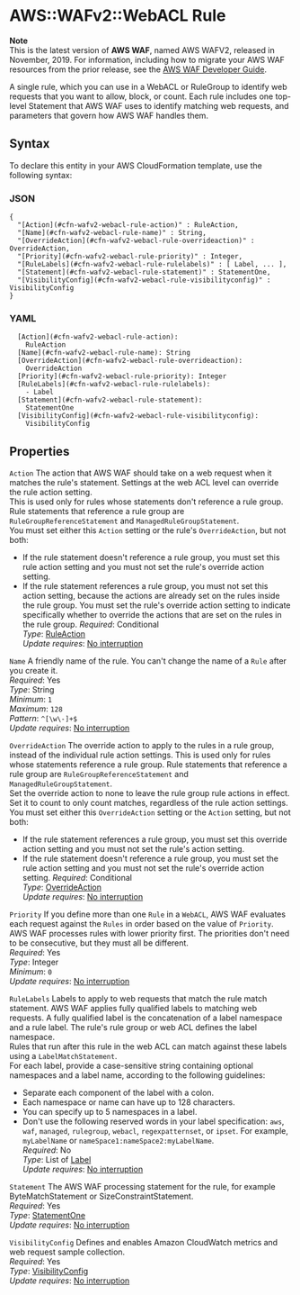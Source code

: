 # AWS::WAFv2::WebACL Rule<a name="aws-properties-wafv2-webacl-rule"></a>

**Note**  
This is the latest version of **AWS WAF**, named AWS WAFV2, released in November, 2019\. For information, including how to migrate your AWS WAF resources from the prior release, see the [AWS WAF Developer Guide](https://docs.aws.amazon.com/waf/latest/developerguide/waf-chapter.html)\. 

A single rule, which you can use in a WebACL or RuleGroup to identify web requests that you want to allow, block, or count\. Each rule includes one top\-level Statement that AWS WAF uses to identify matching web requests, and parameters that govern how AWS WAF handles them\. 

## Syntax<a name="aws-properties-wafv2-webacl-rule-syntax"></a>

To declare this entity in your AWS CloudFormation template, use the following syntax:

### JSON<a name="aws-properties-wafv2-webacl-rule-syntax.json"></a>

```
{
  "[Action](#cfn-wafv2-webacl-rule-action)" : RuleAction,
  "[Name](#cfn-wafv2-webacl-rule-name)" : String,
  "[OverrideAction](#cfn-wafv2-webacl-rule-overrideaction)" : OverrideAction,
  "[Priority](#cfn-wafv2-webacl-rule-priority)" : Integer,
  "[RuleLabels](#cfn-wafv2-webacl-rule-rulelabels)" : [ Label, ... ],
  "[Statement](#cfn-wafv2-webacl-rule-statement)" : StatementOne,
  "[VisibilityConfig](#cfn-wafv2-webacl-rule-visibilityconfig)" : VisibilityConfig
}
```

### YAML<a name="aws-properties-wafv2-webacl-rule-syntax.yaml"></a>

```
  [Action](#cfn-wafv2-webacl-rule-action): 
    RuleAction
  [Name](#cfn-wafv2-webacl-rule-name): String
  [OverrideAction](#cfn-wafv2-webacl-rule-overrideaction): 
    OverrideAction
  [Priority](#cfn-wafv2-webacl-rule-priority): Integer
  [RuleLabels](#cfn-wafv2-webacl-rule-rulelabels): 
    - Label
  [Statement](#cfn-wafv2-webacl-rule-statement): 
    StatementOne
  [VisibilityConfig](#cfn-wafv2-webacl-rule-visibilityconfig): 
    VisibilityConfig
```

## Properties<a name="aws-properties-wafv2-webacl-rule-properties"></a>

`Action`  <a name="cfn-wafv2-webacl-rule-action"></a>
The action that AWS WAF should take on a web request when it matches the rule's statement\. Settings at the web ACL level can override the rule action setting\.   
This is used only for rules whose statements don't reference a rule group\. Rule statements that reference a rule group are `RuleGroupReferenceStatement` and `ManagedRuleGroupStatement`\.   
You must set either this `Action` setting or the rule's `OverrideAction`, but not both:  
+ If the rule statement doesn't reference a rule group, you must set this rule action setting and you must not set the rule's override action setting\. 
+ If the rule statement references a rule group, you must not set this action setting, because the actions are already set on the rules inside the rule group\. You must set the rule's override action setting to indicate specifically whether to override the actions that are set on the rules in the rule group\. 
*Required*: Conditional  
*Type*: [RuleAction](aws-properties-wafv2-webacl-ruleaction.md)  
*Update requires*: [No interruption](https://docs.aws.amazon.com/AWSCloudFormation/latest/UserGuide/using-cfn-updating-stacks-update-behaviors.html#update-no-interrupt)

`Name`  <a name="cfn-wafv2-webacl-rule-name"></a>
A friendly name of the rule\. You can't change the name of a `Rule` after you create it\.   
*Required*: Yes  
*Type*: String  
*Minimum*: `1`  
*Maximum*: `128`  
*Pattern*: `^[\w\-]+$`  
*Update requires*: [No interruption](https://docs.aws.amazon.com/AWSCloudFormation/latest/UserGuide/using-cfn-updating-stacks-update-behaviors.html#update-no-interrupt)

`OverrideAction`  <a name="cfn-wafv2-webacl-rule-overrideaction"></a>
The override action to apply to the rules in a rule group, instead of the individual rule action settings\. This is used only for rules whose statements reference a rule group\. Rule statements that reference a rule group are `RuleGroupReferenceStatement` and `ManagedRuleGroupStatement`\.   
Set the override action to none to leave the rule group rule actions in effect\. Set it to count to only count matches, regardless of the rule action settings\.   
You must set either this `OverrideAction` setting or the `Action` setting, but not both:   
+ If the rule statement references a rule group, you must set this override action setting and you must not set the rule's action setting\. 
+ If the rule statement doesn't reference a rule group, you must set the rule action setting and you must not set the rule's override action setting\. 
*Required*: Conditional  
*Type*: [OverrideAction](aws-properties-wafv2-webacl-overrideaction.md)  
*Update requires*: [No interruption](https://docs.aws.amazon.com/AWSCloudFormation/latest/UserGuide/using-cfn-updating-stacks-update-behaviors.html#update-no-interrupt)

`Priority`  <a name="cfn-wafv2-webacl-rule-priority"></a>
If you define more than one `Rule` in a `WebACL`, AWS WAF evaluates each request against the `Rules` in order based on the value of `Priority`\. AWS WAF processes rules with lower priority first\. The priorities don't need to be consecutive, but they must all be different\.  
*Required*: Yes  
*Type*: Integer  
*Minimum*: `0`  
*Update requires*: [No interruption](https://docs.aws.amazon.com/AWSCloudFormation/latest/UserGuide/using-cfn-updating-stacks-update-behaviors.html#update-no-interrupt)

`RuleLabels`  <a name="cfn-wafv2-webacl-rule-rulelabels"></a>
Labels to apply to web requests that match the rule match statement\. AWS WAF applies fully qualified labels to matching web requests\. A fully qualified label is the concatenation of a label namespace and a rule label\. The rule's rule group or web ACL defines the label namespace\.   
Rules that run after this rule in the web ACL can match against these labels using a `LabelMatchStatement`\.  
For each label, provide a case\-sensitive string containing optional namespaces and a label name, according to the following guidelines:  
+ Separate each component of the label with a colon\. 
+ Each namespace or name can have up to 128 characters\.
+ You can specify up to 5 namespaces in a label\.
+ Don't use the following reserved words in your label specification: `aws`, `waf`, `managed`, `rulegroup`, `webacl`, `regexpatternset`, or `ipset`\.
For example, `myLabelName` or `nameSpace1:nameSpace2:myLabelName`\.   
*Required*: No  
*Type*: List of [Label](aws-properties-wafv2-webacl-label.md)  
*Update requires*: [No interruption](https://docs.aws.amazon.com/AWSCloudFormation/latest/UserGuide/using-cfn-updating-stacks-update-behaviors.html#update-no-interrupt)

`Statement`  <a name="cfn-wafv2-webacl-rule-statement"></a>
The AWS WAF processing statement for the rule, for example ByteMatchStatement or SizeConstraintStatement\.   
*Required*: Yes  
*Type*: [StatementOne](aws-properties-wafv2-webacl-statementone.md)  
*Update requires*: [No interruption](https://docs.aws.amazon.com/AWSCloudFormation/latest/UserGuide/using-cfn-updating-stacks-update-behaviors.html#update-no-interrupt)

`VisibilityConfig`  <a name="cfn-wafv2-webacl-rule-visibilityconfig"></a>
Defines and enables Amazon CloudWatch metrics and web request sample collection\.   
*Required*: Yes  
*Type*: [VisibilityConfig](aws-properties-wafv2-webacl-visibilityconfig.md)  
*Update requires*: [No interruption](https://docs.aws.amazon.com/AWSCloudFormation/latest/UserGuide/using-cfn-updating-stacks-update-behaviors.html#update-no-interrupt)